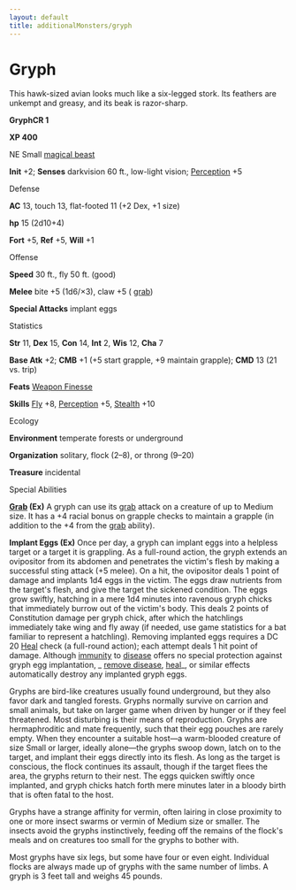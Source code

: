 ```yaml
---
layout: default
title: additionalMonsters/gryph
---
```

# Gryph

This hawk-sized avian looks much like a six-legged stork. Its feathers are unkempt and greasy, and its beak is razor-sharp.

**GryphCR 1**

**XP 400**

NE Small [magical beast](monsters/creatureTypes#_magical-beast)

**Init** +2; **Senses** darkvision 60 ft., low-light vision; [Perception](additionalMonsters/../skills/perception#_perception) +5

Defense

**AC** 13, touch 13, flat-footed 11 (+2 Dex, +1 size)

**hp** 15 (2d10+4)

**Fort** +5, **Ref** +5, **Will** +1

Offense

**Speed** 30 ft., fly 50 ft. (good)

**Melee** bite +5 (1d6/×3), claw +5 ( [grab](monsters/universalMonsterRules#_grab))

**Special Attacks** implant eggs

Statistics

**Str** 11, **Dex** 15, **Con** 14, **Int** 2, **Wis** 12, **Cha** 7

**Base Atk** +2; **CMB** +1 (+5 start grapple, +9 maintain grapple); **CMD** 13 (21 vs. trip)

**Feats** [Weapon Finesse](additionalMonsters/../feats#_weapon-finesse)

**Skills** [Fly](additionalMonsters/../skills/fly#_fly) +8, [Perception](additionalMonsters/../skills/perception#_perception) +5, [Stealth](additionalMonsters/../skills/stealth#_stealth) +10

Ecology

**Environment** temperate forests or underground

**Organization** solitary, flock (2–8), or throng (9–20)

**Treasure** incidental

Special Abilities

**[Grab](monsters/universalMonsterRules#_grab) (Ex)** A gryph can use its [grab](monsters/universalMonsterRules#_grab) attack on a creature of up to Medium size. It has a +4 racial bonus on grapple checks to maintain a grapple (in addition to the +4 from the [grab](monsters/universalMonsterRules#_grab) ability).

**Implant Eggs (Ex)** Once per day, a gryph can implant eggs into a helpless target or a target it is grappling. As a full-round action, the gryph extends an ovipositor from its abdomen and penetrates the victim's flesh by making a successful sting attack (+5 melee). On a hit, the ovipositor deals 1 point of damage and implants 1d4 eggs in the victim. The eggs draw nutrients from the target's flesh, and give the target the sickened condition. The eggs grow swiftly, hatching in a mere 1d4 minutes into ravenous gryph chicks that immediately burrow out of the victim's body. This deals 2 points of Constitution damage per gryph chick, after which the hatchlings immediately take wing and fly away (if needed, use game statistics for a bat familiar to represent a hatchling). Removing implanted eggs requires a DC 20 [Heal](additionalMonsters/../skills/heal#_heal) check (a full-round action); each attempt deals 1 hit point of damage. Although [immunity](monsters/universalMonsterRules#_immunity-(ex-or-su)) to [disease](monsters/universalMonsterRules#_disease-(ex-or-su)) offers no special protection against gryph egg implantation, _ [remove disease](additionalMonsters/../spells/removeDisease#_remove-disease), [heal](additionalMonsters/../spells/heal#_heal)_, or similar effects automatically destroy any implanted gryph eggs.

Gryphs are bird-like creatures usually found underground, but they also favor dark and tangled forests. Gryphs normally survive on carrion and small animals, but take on larger game when driven by hunger or if they feel threatened. Most disturbing is their means of reproduction. Gryphs are hermaphroditic and mate frequently, such that their egg pouches are rarely empty. When they encounter a suitable host—a warm-blooded creature of size Small or larger, ideally alone—the gryphs swoop down, latch on to the target, and implant their eggs directly into its flesh. As long as the target is conscious, the flock continues its assault, though if the target flees the area, the gryphs return to their nest. The eggs quicken swiftly once implanted, and gryph chicks hatch forth mere minutes later in a bloody birth that is often fatal to the host.

Gryphs have a strange affinity for vermin, often lairing in close proximity to one or more insect swarms or vermin of Medium size or smaller. The insects avoid the gryphs instinctively, feeding off the remains of the flock's meals and on creatures too small for the gryphs to bother with.

Most gryphs have six legs, but some have four or even eight. Individual flocks are always made up of gryphs with the same number of limbs. A gryph is 3 feet tall and weighs 45 pounds.

